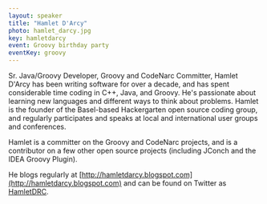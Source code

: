 ```yaml
---
layout: speaker
title: "Hamlet D'Arcy"
photo: hamlet_darcy.jpg
key: hamletdarcy
event: Groovy birthday party
eventKey: groovy
---
```


Sr. Java/Groovy Developer, Groovy and CodeNarc Committer, Hamlet D'Arcy has been writing software for over a decade, and has spent considerable time coding in C++, Java, and Groovy.
He's passionate about learning new languages and different ways to think about problems.
Hamlet is the founder of the Basel-based Hackergarten open source coding group,
and regularly participates and speaks at local and international user groups and conferences.

Hamlet is a committer on the Groovy and CodeNarc projects, and is a contributor on a few other open source projects
(including JConch and the IDEA Groovy Plugin).

He blogs regularly at [http://hamletdarcy.blogspot.com](http://hamletdarcy.blogspot.com) and can be found on Twitter as [HamletDRC](http://twitter.com/hamletdrc).